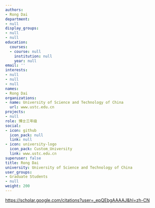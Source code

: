 ```yaml
---
authors:
- Rong Dai
department:
- null
display_groups:
- null
- null
education:
  courses:
  - course: null
    institution: null
    year: null
email: ''
interests:
- null
- null
- null
names:
- Rong Dai
organizations:
- name: University of Science and Technology of China
  url: www.ustc.edu.cn
projects:
- null
role: 博士三年级
social:
- icon: github
  icon_pack: null
  link: null
- icon: university-logo
  icon_pack: Custom_University
  link: www.ustc.edu.cn
superuser: false
title: Rong Dai
university: University of Science and Technology of China
user_groups:
- Graduate Students
- null
weight: 200
---
```


https://scholar.google.com/citations?user=_epQEbgAAAAJ&hl=zh-CN
